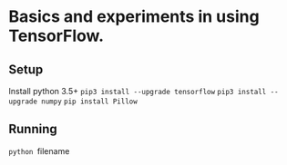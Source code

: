# Basics and experiments in using TensorFlow.

## Setup
Install python 3.5+
`pip3 install --upgrade tensorflow`
`pip3 install --upgrade numpy`
`pip install Pillow`

## Running
`python `filename
